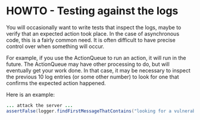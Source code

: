 HOWTO - Testing against the logs
================================

You will occasionally want to write tests that inspect the logs, maybe to verify that
an expected action took place.  In the case of asynchronous code, this is a fairly
common need.  It is often difficult to have precise control over when something will
occur.  

For example, if you use the ActionQueue to run an action, it will run in the future.  The
ActionQueue may have other processing to do, but will eventually get your work done.
In that case, it may be necessary to inspect the previous 10 log entries (or some other number)
to look for one that confirms the expected action happened.

Here is an example:

```java
... attack the server ...
assertFalse(logger.findFirstMessageThatContains("looking for a vulnerability").isBlank());
```